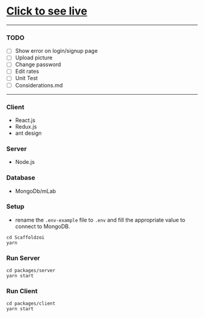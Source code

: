 # [Click to see live](http://13.232.26.195/)

---

### TODO
- [ ] Show error on login/signup page
- [ ] Upload picture
- [ ] Change password
- [ ] Edit rates
- [ ] Unit Test
- [ ] Considerations.md

---

### Client
- React.js
- Redux.js
- ant design

### Server
- Node.js

### Database
- MongoDb/mLab

### Setup
* rename the `.env-example` file to `.env` and fill the appropriate value to connect to MongoDB.
```
cd Scaffoldzoi
yarn
```

### Run Server
```
cd packages/server
yarn start
```

### Run Client
```
cd packages/client
yarn start
```

